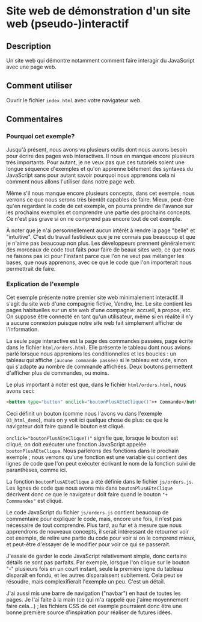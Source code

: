 # Site web de démonstration d'un site web (pseudo-)interactif

## Description

Un site web qui démontre notamment comment faire interagir du JavaScript avec une page web.

## Comment utiliser

Ouvrir le fichier `index.html` avec votre navigateur web.

## Commentaires

### Pourquoi cet exemple?

Jusqu'à présent, nous avons vu plusieurs outils dont nous aurons besoin pour écrire des pages web interactives. Il nous en manque encore plusieurs très importants. Pour autant, je ne veux pas que ces tutoriels soient une longue séquence d'exemples et qu'on apprenne bêtement des syntaxes du JavaScript sans pour autant savoir pourquoi nous apprenons cela ni comment nous allons l'utiliser dans notre page web.

Même s'il nous manque encore plusieurs concepts, dans cet exemple, nous verrons ce que nous serons très bientôt capables de faire. Mieux, peut-être qu'en regardant le code de cet exemple, on pourra prendre de l'avance sur les prochains exemples et comprendre une partie des prochains concepts. Ce n'est pas grave si on ne comprend pas encore tout de cet exemple.

À noter que je n'ai personnellement aucun intérêt à rendre la page "belle" et "intuitive". C'est du travail fastidieux que je ne connais pas beaucoup et que je n'aime pas beaucoup non plus. Les développeurs prennent généralement des morceaux de code tout faits pour faire de beaux sites web, ce que nous ne faisons pas ici pour l'instant parce que l'on ne veut pas mélanger les bases, que nous apprenons, avec ce que le code que l'on importerait nous permettrait de faire.

### Explication de l'exemple

Cet exemple présente notre premier site web minimalement interactif. Il s'agit du site web d'une compagnie fictive, Vendre, Inc. Le site contient les pages habituelles sur un site web d'une compagnie: accueil, à propos, etc. On suppose être connecté en tant qu'un utilisateur, même si en réalité il n'y a aucune connexion puisque notre site web fait simplement afficher de l'information.

La seule page interactive est la page des commandes passées, page écrite dans le fichier `html/orders.html`. Elle présente le tableau dont nous avions parlé lorsque nous apprenions les conditionnelles et les boucles : un tableau qui affiche `(aucune commande passée)` si le tableau est vide, sinon qui s'adapte au nombre de commande affichées. Deux boutons permettent d'afficher plus de commandes, ou moins.

Le plus important à noter est que, dans le fichier `html/orders.html`, nous avons ceci:

```html
<button type="button" onclick="boutonPlusAEteClique()">+ Commande</button>
```

Ceci définit un bouton (comme nous l'avons vu dans l'exemple `03_html_demo`), mais on y voit ici quelque chose de plus: ce que le navigateur doit faire quand le bouton est cliqué.

`onclick="boutonPlusAEteClique()"` signifie que, lorsque le bouton est cliqué, on doit exécuter une fonction JavaScript appelée `boutonPlusAEteClique`. Nous parlerons des fonctions dans le prochain exemple ; nous verrons qu'une fonction est une variable qui contient des lignes de code que l'on peut exécuter écrivant le nom de la fonction suivi de paranthèses, comme ici.

La fonction `boutonPlusAEteClique` a été définie dans le fichier `js/orders.js`. Les lignes de code que nous avons mis dans `boutonPlusAEteClique` décrivent donc ce que le navigateur doit faire quand le bouton `"+ Commmandes"` est cliqué.

Le code JavaScript du fichier `js/orders.js` contient beaucoup de commentaire pour expliquer le code, mais, encore une fois, il n'est pas nécessaire de tout comprendre. Plus tard, au fur et à mesure que nous apprendrons de nouveaux concepts, il serait intéressant de retourner voir cet exemple, de relire une partie du code pour voir si on le comprend mieux, et peut-être d'essayer de le modifier pour voir ce qui se passerait.

J'essaie de garder le code JavaScript relativement simple, donc certains détails ne sont pas parfaits. Par exemple, lorsque l'on clique sur le bouton "-" plusieurs fois en un court instant, seule la première ligne du tableau disparaît en fondu, et les autres disparaissent subitement. Cela peut se résoudre, mais complexifierait l'exemple un peu. C'est un détail.

J'ai aussi mis une barre de navigation ("navbar") en haut de toutes les pages. Je l'ai faite à la main (ce qui m'a rappelé que j'aime moyennement faire cela...) ; les fichiers CSS de cet exemple pourraient donc être une bonne première source d'inspiration pour réaliser de futures idées.
